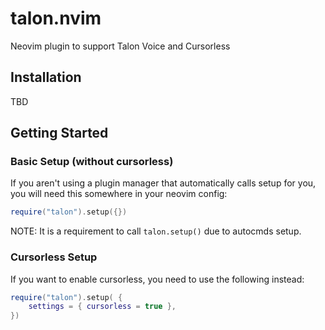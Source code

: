 # talon.nvim

Neovim plugin to support Talon Voice and Cursorless
   
## Installation

TBD

## Getting Started

### Basic Setup (without cursorless)

If you aren't using a plugin manager that automatically calls setup for you, you will need this somewhere in your neovim config:

```lua
require("talon").setup({})
```

NOTE: It is a requirement to call `talon.setup()` due to autocmds setup.

### Cursorless Setup

If you want to enable cursorless, you need to use the following instead:

```lua
require("talon").setup( {
    settings = { cursorless = true },
})
```
